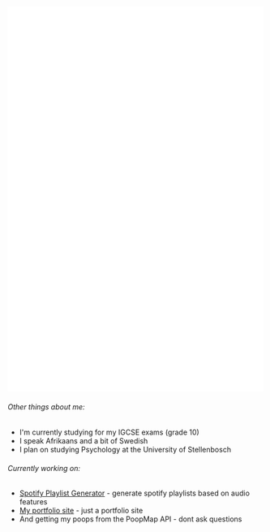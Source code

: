 <p align="center">
  <a href="https://github.com/lowlighter/metrics" target="_blank">
    <img src="https://github.com/MatievisTheKat/MatievisTheKat/blob/master/github-metrics.svg" alt="GitHub metrics from lowlighter/metrics" />
  </a>
</p>

###### Other things about me:
  - I'm currently studying for my IGCSE exams (grade 10)
  - I speak Afrikaans and a bit of Swedish
  - I plan on studying Psychology at the University of Stellenbosch

###### Currently working on:
  - [Spotify Playlist Generator](https://github.com/matievisthekat/spotify-playlist-generator) - generate spotify playlists based on audio features
  - [My portfolio site](https://github.com/matievisthekat/matievisthekat.dev) - just a portfolio site
  - And getting my poops from the PoopMap API - dont ask questions
